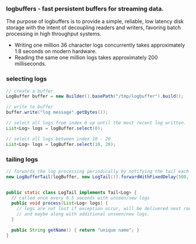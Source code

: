 ### logbuffers - fast persistent buffers for streaming data. 


The purpose of logbuffers is to provide a simple, reliable, low latency disk storage with the intent of decoupling readers and writers, favoring batch processing in high throughput systems.

- Writing one million 36 character logs concurrently takes approximately 1.8 seconds on modern hardware.
- Reading the same one million logs takes approximately 200 milliseconds.



### selecting logs

```java
// create a buffer
LogBuffer buffer = new Builder().basePath("/tmp/logbuffer").build();

// write to buffer
buffer.write("log message".getBytes());

// select all logs from index 0 up until the most recent log written.
List<Log> logs = logBuffer.select(0);

// select all logs between index 10 - 20
List<Log> logs = logBuffer.select(10, 20);

```


### tailing logs

```java
// forwards the log processing periodically by notifying the tail each round.
new LogBufferTail(logBuffer, new LogTail()).forwardWithFixedDelay(500, TimeUnit.MILLISECONDS);


public static class LogTail implements Tail<Log> {
  // called once every 0.5 seconds with unseen/new logs
  public void process(List<Log> logs) { 
    // logs are not lost if exception occur, will be delivered next round
    // and maybe along with additional unseen/new logs.
  }

  public String getName() { return "unique name"; }
}

```
